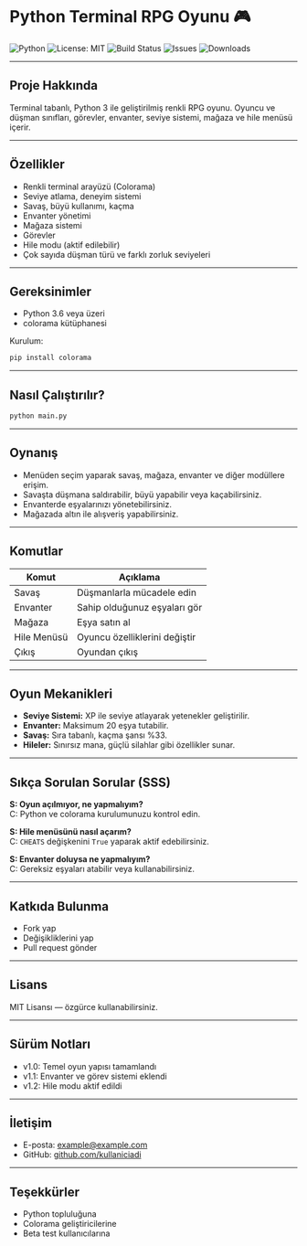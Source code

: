 
# Python Terminal RPG Oyunu 🎮

![Python](https://img.shields.io/badge/python-3.6%2B-blue)
![License: MIT](https://img.shields.io/badge/License-MIT-green)
![Build Status](https://img.shields.io/badge/build-passing-brightgreen)
![Issues](https://img.shields.io/github/issues/kullaniciadi/projeadi)
![Downloads](https://img.shields.io/github/downloads/kullaniciadi/projeadi/total)

---

## Proje Hakkında

Terminal tabanlı, Python 3 ile geliştirilmiş renkli RPG oyunu. Oyuncu ve düşman sınıfları, görevler, envanter, seviye sistemi, mağaza ve hile menüsü içerir.

---

## Özellikler

- Renkli terminal arayüzü (Colorama)
- Seviye atlama, deneyim sistemi
- Savaş, büyü kullanımı, kaçma
- Envanter yönetimi
- Mağaza sistemi
- Görevler
- Hile modu (aktif edilebilir)
- Çok sayıda düşman türü ve farklı zorluk seviyeleri

---

## Gereksinimler

- Python 3.6 veya üzeri
- colorama kütüphanesi

Kurulum:

```bash
pip install colorama
```

---

## Nasıl Çalıştırılır?

```bash
python main.py
```

---

## Oynanış

- Menüden seçim yaparak savaş, mağaza, envanter ve diğer modüllere erişim.
- Savaşta düşmana saldırabilir, büyü yapabilir veya kaçabilirsiniz.
- Envanterde eşyalarınızı yönetebilirsiniz.
- Mağazada altın ile alışveriş yapabilirsiniz.

---

## Komutlar

| Komut        | Açıklama                    |
|--------------|-----------------------------|
| Savaş        | Düşmanlarla mücadele edin    |
| Envanter     | Sahip olduğunuz eşyaları gör |
| Mağaza       | Eşya satın al                |
| Hile Menüsü  | Oyuncu özelliklerini değiştir|
| Çıkış        | Oyundan çıkış                |

---

## Oyun Mekanikleri

- **Seviye Sistemi:** XP ile seviye atlayarak yetenekler geliştirilir.  
- **Envanter:** Maksimum 20 eşya tutabilir.  
- **Savaş:** Sıra tabanlı, kaçma şansı %33.  
- **Hileler:** Sınırsız mana, güçlü silahlar gibi özellikler sunar.

---

## Sıkça Sorulan Sorular (SSS)

**S: Oyun açılmıyor, ne yapmalıyım?**  
C: Python ve colorama kurulumunuzu kontrol edin.

**S: Hile menüsünü nasıl açarım?**  
C: `CHEATS` değişkenini `True` yaparak aktif edebilirsiniz.

**S: Envanter doluysa ne yapmalıyım?**  
C: Gereksiz eşyaları atabilir veya kullanabilirsiniz.

---

## Katkıda Bulunma

- Fork yap
- Değişikliklerini yap
- Pull request gönder

---

## Lisans

MIT Lisansı — özgürce kullanabilirsiniz.

---

## Sürüm Notları

- v1.0: Temel oyun yapısı tamamlandı  
- v1.1: Envanter ve görev sistemi eklendi  
- v1.2: Hile modu aktif edildi

---

## İletişim

- E-posta: example@example.com  
- GitHub: [github.com/kullaniciadi](https://github.com/kullaniciadi)

---

## Teşekkürler

- Python topluluğuna  
- Colorama geliştiricilerine  
- Beta test kullanıcılarına  

